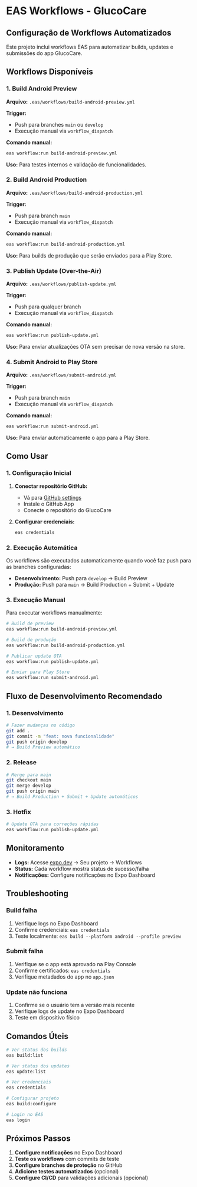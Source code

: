 # EAS Workflows - GlucoCare

## Configuração de Workflows Automatizados

Este projeto inclui workflows EAS para automatizar builds, updates e submissões do app GlucoCare.

## Workflows Disponíveis

### 1. Build Android Preview
**Arquivo:** `.eas/workflows/build-android-preview.yml`

**Trigger:**
- Push para branches `main` ou `develop`
- Execução manual via `workflow_dispatch`

**Comando manual:**
```bash
eas workflow:run build-android-preview.yml
```

**Uso:** Para testes internos e validação de funcionalidades.

### 2. Build Android Production
**Arquivo:** `.eas/workflows/build-android-production.yml`

**Trigger:**
- Push para branch `main`
- Execução manual via `workflow_dispatch`

**Comando manual:**
```bash
eas workflow:run build-android-production.yml
```

**Uso:** Para builds de produção que serão enviados para a Play Store.

### 3. Publish Update (Over-the-Air)
**Arquivo:** `.eas/workflows/publish-update.yml`

**Trigger:**
- Push para qualquer branch
- Execução manual via `workflow_dispatch`

**Comando manual:**
```bash
eas workflow:run publish-update.yml
```

**Uso:** Para enviar atualizações OTA sem precisar de nova versão na store.

### 4. Submit Android to Play Store
**Arquivo:** `.eas/workflows/submit-android.yml`

**Trigger:**
- Push para branch `main`
- Execução manual via `workflow_dispatch`

**Comando manual:**
```bash
eas workflow:run submit-android.yml
```

**Uso:** Para enviar automaticamente o app para a Play Store.

## Como Usar

### 1. Configuração Inicial

1. **Conectar repositório GitHub:**
   - Vá para [GitHub settings](https://expo.dev/accounts/[account]/projects/[projectName]/github)
   - Instale o GitHub App
   - Conecte o repositório do GlucoCare

2. **Configurar credenciais:**
   ```bash
   eas credentials
   ```

### 2. Execução Automática

Os workflows são executados automaticamente quando você faz push para as branches configuradas:

- **Desenvolvimento:** Push para `develop` → Build Preview
- **Produção:** Push para `main` → Build Production + Submit + Update

### 3. Execução Manual

Para executar workflows manualmente:

```bash
# Build de preview
eas workflow:run build-android-preview.yml

# Build de produção
eas workflow:run build-android-production.yml

# Publicar update OTA
eas workflow:run publish-update.yml

# Enviar para Play Store
eas workflow:run submit-android.yml
```

## Fluxo de Desenvolvimento Recomendado

### 1. Desenvolvimento
```bash
# Fazer mudanças no código
git add .
git commit -m "feat: nova funcionalidade"
git push origin develop
# → Build Preview automático
```

### 2. Release
```bash
# Merge para main
git checkout main
git merge develop
git push origin main
# → Build Production + Submit + Update automáticos
```

### 3. Hotfix
```bash
# Update OTA para correções rápidas
eas workflow:run publish-update.yml
```

## Monitoramento

- **Logs:** Acesse [expo.dev](https://expo.dev) → Seu projeto → Workflows
- **Status:** Cada workflow mostra status de sucesso/falha
- **Notificações:** Configure notificações no Expo Dashboard

## Troubleshooting

### Build falha
1. Verifique logs no Expo Dashboard
2. Confirme credenciais: `eas credentials`
3. Teste localmente: `eas build --platform android --profile preview`

### Submit falha
1. Verifique se o app está aprovado na Play Console
2. Confirme certificados: `eas credentials`
3. Verifique metadados do app no `app.json`

### Update não funciona
1. Confirme se o usuário tem a versão mais recente
2. Verifique logs de update no Expo Dashboard
3. Teste em dispositivo físico

## Comandos Úteis

```bash
# Ver status dos builds
eas build:list

# Ver status dos updates
eas update:list

# Ver credenciais
eas credentials

# Configurar projeto
eas build:configure

# Login no EAS
eas login
```

## Próximos Passos

1. **Configure notificações** no Expo Dashboard
2. **Teste os workflows** com commits de teste
3. **Configure branches de proteção** no GitHub
4. **Adicione testes automatizados** (opcional)
5. **Configure CI/CD** para validações adicionais (opcional)



